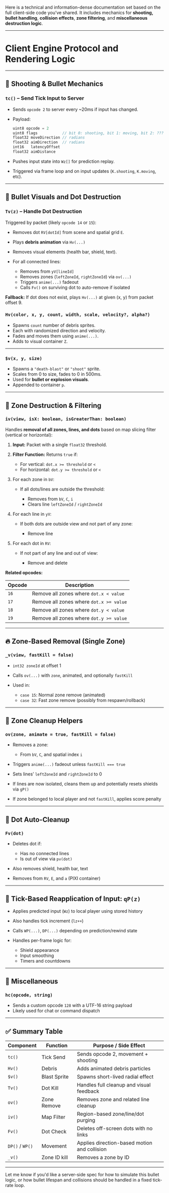 Here is a technical and information-dense documentation set based on the full client-side code you’ve shared. It includes mechanics for **shooting, bullet handling**, **collision effects**, **zone filtering**, and **miscellaneous destruction logic**.

---

# Client Engine Protocol and Rendering Logic

---

## 🔫 Shooting & Bullet Mechanics

### `tc()` – Send Tick Input to Server

* Sends `opcode 2` to server every \~20ms if input has changed.
* Payload:

  ```js
  uint8 opcode = 2
  uint8 flags           // bit 0: shooting, bit 1: moving, bit 2: ???
  float32 moveDirection // radians
  float32 aimDirection  // radians
  int16   latencyOffset
  float32 aimDistance
  ```
* Pushes input state into `Wz[]` for prediction replay.
* Triggered via frame loop and on input updates (`K.shooting`, `K.moving`, etc).

---

## 🧨 Bullet Visuals and Dot Destruction

### `Tv(z)` – Handle Dot Destruction

Triggered by packet (likely `opcode 14` or `15`):

* Removes dot `RV[dotId]` from scene and spatial grid `E`.
* Plays **debris animation** via `Hv(...)`
* Removes visual elements (health bar, shield, text).
* For all connected lines:

  * Removes from `yV[lineId]`
  * Removes zones (`leftZoneId`, `rightZoneId`) via `ov(...)`
  * Triggers `anime(...)` fadeout
  * Calls `Fv()` on surviving dot to auto-remove if isolated

**Fallback:** If dot does not exist, plays `Hv(...)` at given (x, y) from packet offset 9.

### `Hv(color, x, y, count, width, scale, velocity?, alpha?)`

* Spawns `count` number of debris sprites.
* Each with randomized direction and velocity.
* Fades and moves them using `anime(...)`.
* Adds to visual container `Z`.

---

### `$v(x, y, size)`

* Spawns a `"death-blast"` or `"shoot"` sprite.
* Scales from 0 to size, fades to 0 in 500ms.
* Used for **bullet or explosion visuals**.
* Appended to container `p`.

---

## 🧱 Zone Destruction & Filtering

### `iv(view, isX: boolean, isGreaterThan: boolean)`

Handles **removal of all zones, lines, and dots** based on map slicing filter (vertical or horizontal):

1. **Input:** Packet with a single `float32` threshold.
2. **Filter Function:** Returns `true` if:

   * For vertical: `dot.x >= threshold` or `<`
   * For horizontal: `dot.y >= threshold` or `<`
3. For each zone in `bV`:

   * If all dots/lines are outside the threshold:

     * Removes from `bV`, `C`, `i`
     * Clears line `leftZoneId` / `rightZoneId`
4. For each line in `yV`:

   * If both dots are outside view and not part of any zone:

     * Remove line
5. For each dot in `RV`:

   * If not part of any line and out of view:

     * Remove and delete

**Related opcodes:**

| Opcode | Description                             |
| ------ | --------------------------------------- |
| `16`   | Remove all zones where `dot.x < value`  |
| `17`   | Remove all zones where `dot.x >= value` |
| `18`   | Remove all zones where `dot.y < value`  |
| `19`   | Remove all zones where `dot.y >= value` |

---

## 🔥 Zone-Based Removal (Single Zone)

### `_v(view, fastKill = false)`

* `int32 zoneId` at offset 1
* Calls `ov(...)` with `zone`, animated, and optionally `fastKill`
* Used in:

  * `case 15`: Normal zone remove (animated)
  * `case 32`: Fast zone remove (possibly from respawn/rollback)

---

## 🧼 Zone Cleanup Helpers

### `ov(zone, animate = true, fastKill = false)`

* Removes a zone:

  * From `bV`, `C`, and spatial index `i`
* Triggers `anime(...)` fadeout unless `fastKill === true`
* Sets lines’ `leftZoneId` and `rightZoneId` to 0
* If lines are now isolated, cleans them up and potentially resets shields via `gP()`
* If zone belonged to local player and not `fastKill`, applies score penalty

---

## 🧹 Dot Auto-Cleanup

### `Fv(dot)`

* Deletes dot if:

  * Has no connected lines
  * Is out of view via `pv(dot)`
* Also removes shield, health bar, text
* Removes from `RV`, `E`, and `a` (PIXI container)

---

## 🎯 Tick-Based Reapplication of Input: `qP(z)`

* Applies predicted input (`Wz`) to local player using stored history
* Also handles tick increment (`lz++`)
* Calls `WP(...)`, `DP(...)` depending on prediction/rewind state
* Handles per-frame logic for:

  * Shield appearance
  * Input smoothing
  * Timers and countdowns

---

## 🧠 Miscellaneous

### `hc(opcode, string)`

* Sends a custom opcode `128` with a UTF-16 string payload
* Likely used for chat or command dispatch

---

## ✅ Summary Table

| Component       | Function     | Purpose / Side Effect                        |
| --------------- | ------------ | -------------------------------------------- |
| `tc()`          | Tick Send    | Sends opcode 2, movement + shooting          |
| `Hv()`          | Debris       | Adds animated debris particles               |
| `$v()`          | Blast Sprite | Spawns short-lived radial effect             |
| `Tv()`          | Dot Kill     | Handles full cleanup and visual feedback     |
| `ov()`          | Zone Remove  | Removes zone and related line cleanup        |
| `iv()`          | Map Filter   | Region-based zone/line/dot purging           |
| `Fv()`          | Dot Check    | Deletes off-screen dots with no links        |
| `DP()` / `WP()` | Movement     | Applies direction-based motion and collision |
| `_v()`          | Zone ID kill | Removes a zone by ID                         |

---

Let me know if you'd like a server-side spec for how to simulate this bullet logic, or how bullet lifespan and collisions should be handled in a fixed tick-rate loop.
